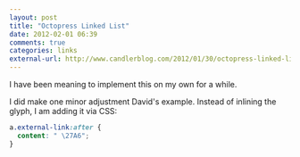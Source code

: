 ```yaml
---
layout: post
title: "Octopress Linked List"
date: 2012-02-01 06:39
comments: true
categories: links
external-url: http://www.candlerblog.com/2012/01/30/octopress-linked-list/
---
```


I have been meaning to implement this on my own for a while. 

I did make one minor adjustment David's example. Instead of inlining the glyph, I am adding it via CSS: 

``` css
a.external-link:after {
  content: " \27A6";
}
```